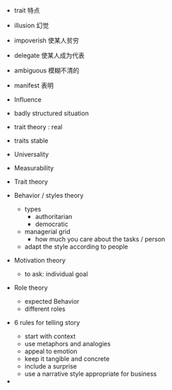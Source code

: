 - trait 特点 
- illusion 幻觉 
- impoverish 使某人贫穷 
- delegate 使某人成为代表 
- ambiguous 模糊不清的 
- manifest 表明 

- Influence 
- badly structured situation 


- trait theory : real 
- traits stable 
- Universality 
- Measurability 

- Trait theory 
- Behavior / styles theory 
	- types 
		- authoritarian 
		- democratic 
	- managerial grid 
		- how much you care about the tasks / person 
	- adapt the style according to people 
- Motivation theory 
	- to ask: individual goal 
- Role theory 
	- expected Behavior 
	- different roles 

- 6 rules for telling story 
	- start with context 
	- use metaphors and analogies 
	- appeal to emotion 
	- keep it tangible and concrete 
	- include a surprise 
	- use a narrative style appropriate for business 

- 